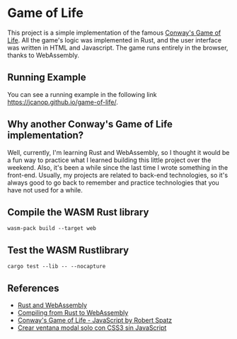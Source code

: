 # Game of Life
This project is a simple implementation of the famous [Conway's Game of Life](https://en.wikipedia.org/wiki/Conway%27s_Game_of_Life). All the game's logic was implemented in Rust, and the user interface was written in HTML and Javascript. The game runs entirely in the browser, thanks to WebAssembly.

## Running Example
You can see a running example in the following link https://jcanop.github.io/game-of-life/.

## Why another Conway's Game of Life implementation?
Well, currently, I'm learning Rust and WebAssembly, so I thought it would be a fun way to practice what I learned building this little project over the weekend. Also, it's been a while since the last time I wrote something in the front-end. Usually, my projects are related to back-end technologies, so it's always good to go back to remember and practice technologies that you have not used for a while.

## Compile the WASM Rust library
~~~
wasm-pack build --target web
~~~

## Test the WASM Rustlibrary
~~~
cargo test --lib -- --nocapture
~~~

## References
* [Rust and WebAssembly](https://rustwasm.github.io/docs/book/introduction.html)
* [Compiling from Rust to WebAssembly](https://developer.mozilla.org/en-US/docs/WebAssembly/Rust_to_wasm)
* [Conway's Game of Life - JavaScript by Robert Spatz](https://codepen.io/RBSpatz/pen/rLyNLb)
* [Crear ventana modal solo con CSS3 sin JavaScript](https://devcode.la/tutoriales/crear-ventana-modal-solo-con-css3/)
